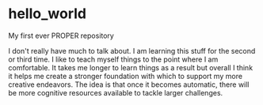 # hello_world
My first ever PROPER repository

I don't really have much to talk about. I am learning this stuff for the second or third time. I like to teach myself things to the point where I am comfortable. It takes me longer to learn things as a result but overall I think it helps me create a stronger foundation with which to support my more creative endeavors. The idea is that once it becomes automatic, there will be more cognitive resources available to tackle larger challenges.
